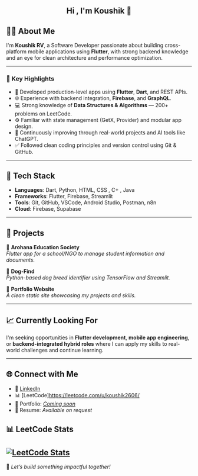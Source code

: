 <h2 align="center"> Hi , I'm Koushik  👋 </h2>

## 👨‍💻 About Me

I'm **Koushik RV**, a Software Developer passionate about building cross-platform mobile applications using **Flutter**, with strong backend knowledge and an eye for clean architecture and performance optimization.

---

### 🚀 Key Highlights

- 📱 Developed production-level apps using **Flutter**, **Dart**, and REST APIs.
- 🌐 Experience with backend integration, **Firebase**, and **GraphQL**.
- 💻 Strong knowledge of **Data Structures & Algorithms** — 200+ problems on LeetCode.
- ⚙️ Familiar with state management (GetX, Provider) and modular app design.
- 🧠 Continuously improving through real-world projects and AI tools like ChatGPT.
- ✅ Followed clean coding principles and version control using Git & GitHub.

---

## 📂 Tech Stack

- **Languages**: Dart, Python, HTML, CSS , C+ , Java
- **Frameworks**: Flutter, Firebase, Streamlit 
- **Tools**: Git, GitHub, VSCode, Android Studio, Postman, n8n
- **Cloud**: Firebase, Supabase 

---

## 🌟 Projects

🔹 **Arohana Education Society**  
*Flutter app for a school/NGO to manage student information and documents.*

🔹 **Dog-Find**  
*Python-based dog breed identifier using TensorFlow and Streamlit.*

🔹 **Portfolio Website**  
*A clean static site showcasing my projects and skills.*

---

## 📈 Currently Looking For

I'm seeking opportunities in **Flutter development**, **mobile app engineering**, or **backend-integrated hybrid roles** where I can apply my skills to real-world challenges and continue learning.

---

## 🌐 Connect with Me

- 💼 [LinkedIn](https://www.linkedin.com/in/venkata-koushik-ravuri-ab6ab0331/)
- 📊 [LeetCode]https://leetcode.com/u/koushik2606/
- 🧾 Portfolio: [*Coming soon*](https://koushik2654.github.io/portfolio/)
- 📄 Resume: *Available on request*

## 📊 LeetCode Stats

[![LeetCode Stats](https://leetcard.jacoblin.cool/koushik2606?theme=light&font=Noto%20Sans%20Phags%20Pa&ext=heatmap)](https://leetcode.com/koushik2606/)
---

📌 *Let’s build something impactful together!*
